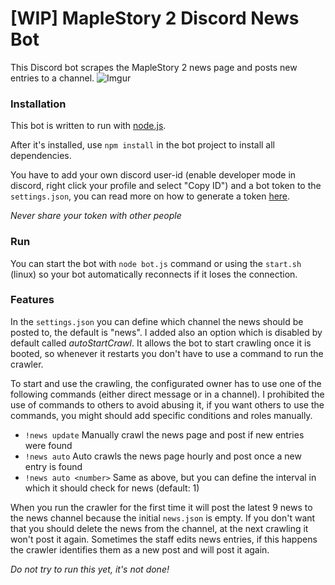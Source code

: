 # [WIP] MapleStory 2 Discord News Bot
This Discord bot scrapes the MapleStory 2 news page and posts new entries to a channel.
![Imgur](https://i.imgur.com/sSWsg7P.jpg)

### Installation
This bot is written to run with [node.js](https://nodejs.org/en/download/).

After it's installed, use `npm install` in the bot project to install all dependencies.

You have to add your own discord user-id (enable developer mode in discord, right click your profile and select "Copy ID") and a bot token to the `settings.json`, you can read more on how to generate a token [here](https://github.com/reactiflux/discord-irc/wiki/Creating-a-discord-bot-&-getting-a-token).

*Never share your token with other people*

### Run
You can start the bot with `node bot.js` command or using the `start.sh` (linux) so your bot automatically reconnects if it loses the connection.

### Features
In the `settings.json` you can define which channel the news should be posted to, the default is "news".
I added also an option which is disabled by default called *autoStartCrawl*. It allows the bot to start crawling once it is booted, so whenever it restarts you don't have to use a command to run the crawler.

To start and use the crawling, the configurated owner has to use one of the following commands (either direct message or in a channel). I prohibited the use of commands to others to avoid abusing it, if you want others to use the commands, you might should add specific conditions and roles manually.

* `!news update` Manually crawl the news page and post if new entries were found
* `!news auto` Auto crawls the news page hourly and post once a new entry is found
* `!news auto <number>` Same as above, but you can define the interval in which it should check for news (default: 1)

When you run the crawler for the first time it will post the latest 9 news to the news channel because the initial `news.json` is empty. If you don't want that you should delete the news from the channel, at the next crawling it won't post it again.
Sometimes the staff edits news entries, if this happens the crawler identifies them as a new post and will post it again.

*Do not try to run this yet, it's not done!*
